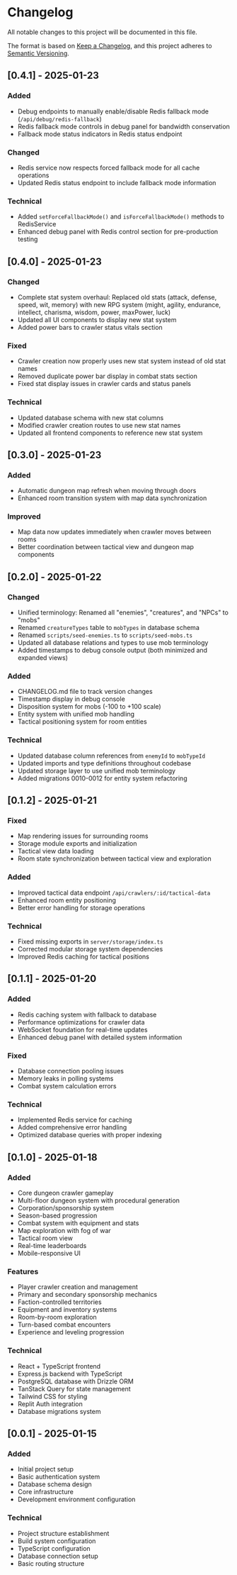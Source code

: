 
# Changelog

All notable changes to this project will be documented in this file.

The format is based on [Keep a Changelog](https://keepachangelog.com/en/1.0.0/),
and this project adheres to [Semantic Versioning](https://semver.org/spec/v2.0.0.html).

## [0.4.1] - 2025-01-23

### Added
- Debug endpoints to manually enable/disable Redis fallback mode (`/api/debug/redis-fallback`)
- Redis fallback mode controls in debug panel for bandwidth conservation
- Fallback mode status indicators in Redis status endpoint

### Changed
- Redis service now respects forced fallback mode for all cache operations
- Updated Redis status endpoint to include fallback mode information

### Technical
- Added `setForceFallbackMode()` and `isForceFallbackMode()` methods to RedisService
- Enhanced debug panel with Redis control section for pre-production testing

## [0.4.0] - 2025-01-23

### Changed
- Complete stat system overhaul: Replaced old stats (attack, defense, speed, wit, memory) with new RPG system (might, agility, endurance, intellect, charisma, wisdom, power, maxPower, luck)
- Updated all UI components to display new stat system
- Added power bars to crawler status vitals section

### Fixed
- Crawler creation now properly uses new stat system instead of old stat names
- Removed duplicate power bar display in combat stats section
- Fixed stat display issues in crawler cards and status panels

### Technical
- Updated database schema with new stat columns
- Modified crawler creation routes to use new stat names
- Updated all frontend components to reference new stat system

## [0.3.0] - 2025-01-23

### Added
- Automatic dungeon map refresh when moving through doors
- Enhanced room transition system with map data synchronization

### Improved
- Map data now updates immediately when crawler moves between rooms
- Better coordination between tactical view and dungeon map components

## [0.2.0] - 2025-01-22

### Changed
- Unified terminology: Renamed all "enemies", "creatures", and "NPCs" to "mobs"
- Renamed `creatureTypes` table to `mobTypes` in database schema
- Renamed `scripts/seed-enemies.ts` to `scripts/seed-mobs.ts`
- Updated all database relations and types to use mob terminology
- Added timestamps to debug console output (both minimized and expanded views)

### Added
- CHANGELOG.md file to track version changes
- Timestamp display in debug console
- Disposition system for mobs (-100 to +100 scale)
- Entity system with unified mob handling
- Tactical positioning system for room entities

### Technical
- Updated database column references from `enemyId` to `mobTypeId`
- Updated imports and type definitions throughout codebase
- Updated storage layer to use unified mob terminology
- Added migrations 0010-0012 for entity system refactoring

## [0.1.2] - 2025-01-21

### Fixed
- Map rendering issues for surrounding rooms
- Storage module exports and initialization
- Tactical view data loading
- Room state synchronization between tactical view and exploration

### Added
- Improved tactical data endpoint `/api/crawlers/:id/tactical-data`
- Enhanced room entity positioning
- Better error handling for storage operations

### Technical
- Fixed missing exports in `server/storage/index.ts`
- Corrected modular storage system dependencies
- Improved Redis caching for tactical positions

## [0.1.1] - 2025-01-20

### Added
- Redis caching system with fallback to database
- Performance optimizations for crawler data
- WebSocket foundation for real-time updates
- Enhanced debug panel with detailed system information

### Fixed
- Database connection pooling issues
- Memory leaks in polling systems
- Combat system calculation errors

### Technical
- Implemented Redis service for caching
- Added comprehensive error handling
- Optimized database queries with proper indexing

## [0.1.0] - 2025-01-18

### Added
- Core dungeon crawler gameplay
- Multi-floor dungeon system with procedural generation
- Corporation/sponsorship system
- Season-based progression
- Combat system with equipment and stats
- Map exploration with fog of war
- Tactical room view
- Real-time leaderboards
- Mobile-responsive UI

### Features
- Player crawler creation and management
- Primary and secondary sponsorship mechanics
- Faction-controlled territories
- Equipment and inventory systems
- Room-by-room exploration
- Turn-based combat encounters
- Experience and leveling progression

### Technical
- React + TypeScript frontend
- Express.js backend with TypeScript
- PostgreSQL database with Drizzle ORM
- TanStack Query for state management
- Tailwind CSS for styling
- Replit Auth integration
- Database migrations system

## [0.0.1] - 2025-01-15

### Added
- Initial project setup
- Basic authentication system
- Database schema design
- Core infrastructure
- Development environment configuration

### Technical
- Project structure establishment
- Build system configuration
- TypeScript configuration
- Database connection setup
- Basic routing structure
